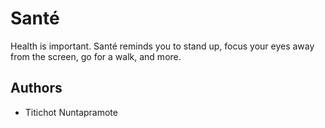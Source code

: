 # Santé
Health is important. Santé reminds you to stand up, focus your eyes away from the screen, go for a walk, and more.

## Authors
- Titichot Nuntapramote
